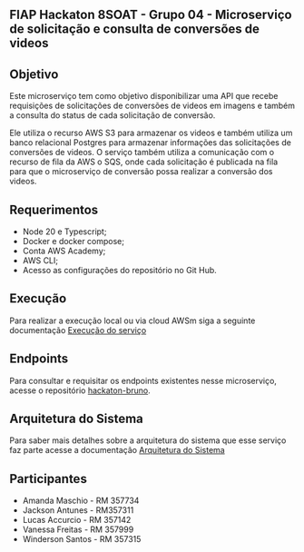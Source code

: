 ## FIAP Hackaton 8SOAT - Grupo 04 - Microserviço de solicitação e consulta de conversões de videos

## Objetivo

Este microserviço tem como objetivo disponibilizar uma API que recebe requisições de solicitações de conversões de videos em imagens e também a consulta do status de cada solicitação de conversão. 

Ele utiliza o recurso AWS S3 para armazenar os videos e também utiliza um banco relacional Postgres para armazenar informações das solicitações de conversões de videos. O serviço também utiliza a comunicação com o recurso de fila da AWS o SQS, onde cada solicitação é publicada na fila para que o microserviço de conversão possa realizar a conversão dos videos.

## Requerimentos
- Node 20 e Typescript;
- Docker e docker compose;
- Conta AWS Academy;
- AWS CLI;
- Acesso as configurações do repositório no Git Hub.

## Execução

Para realizar a execução local ou via cloud AWSm siga a seguinte documentação [Execução do serviço](./docs/RUN_CONFIGURATION.md) 

## Endpoints

Para consultar e requisitar os endpoints existentes nesse microserviço, acesse o repositório [hackaton-bruno](https://github.com/8SOAT-G4-Tech-Challenge/hackaton-bruno).

## Arquitetura do Sistema

Para saber mais detalhes sobre a arquitetura do sistema que esse serviço faz parte acesse a documentação [Arquitetura do Sistema](./docs/SYSTEM_ARCHITECTURE.md)

## Participantes

- Amanda Maschio - RM 357734
- Jackson Antunes - RM357311
- Lucas Accurcio - RM 357142
- Vanessa Freitas - RM 357999
- Winderson Santos - RM 357315
